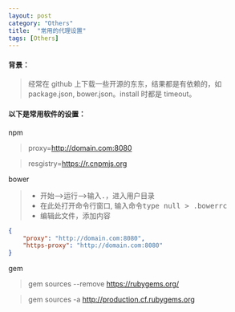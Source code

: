 ```yaml
---
layout: post
category: "Others"
title:  "常用的代理设置"
tags: [Others]
---
```


#### 背景：

> 经常在 github 上下载一些开源的东东，结果都是有依赖的，如 package.json, bower.json。install 时都是 timeout。

#### 以下是常用软件的设置：

npm

> proxy=http://domain.com:8080

> resgistry=https://r.cnpmjs.org

bower

> - 开始-->运行-->输入<kbd>.</kbd>，进入用户目录
> - 在此处打开命令行窗口, 输入命令<kbd>type null > .bowerrc</kbd>
> - 编辑此文件，添加内容

```json
{
	"proxy": "http://domain.com:8080",
	"https-proxy": "http://domain.com:8080"
}
```

gem

> gem sources --remove https://rubygems.org/

> gem sources -a http://production.cf.rubygems.org
